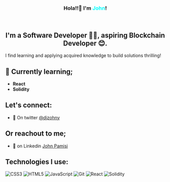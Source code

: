  <h3 align="center">
      Hola!!👋 I'm<span style="color: aqua"> John</span>!
  </h3>
  </br>
  <h2 align="center">
      I'm a Software Developer 👨‍💻, aspiring Blockchain Developer 😊.
  </h2>

  <p>
    I find learning and applying acquired knowledge to build solutions thrilling!
  </p>

## 🌱 Currently learning;

- **React**
- **Solidity**

## Let's connect:

- 🤝 On twitter [@djzohny](https://twitter.com/djzohny)

## Or reachout to me;

- 💬 on Linkedin [John Pamisi](https://www.linkedin.com/in/pamisijohn)

## Technologies I use:

![CSS3](https://img.shields.io/badge/css3-%231572B6.svg?style=for-the-badge&logo=css3&logoColor=white) ![HTML5](https://img.shields.io/badge/html5-%23E34F26.svg?style=for-the-badge&logo=html5&logoColor=white) ![JavaScript](https://img.shields.io/badge/javascript-%23323330.svg?style=for-the-badge&logo=javascript&logoColor=%23F7DF1E) ![Git](https://img.shields.io/badge/git-%23F05033.svg?style=for-the-badge&logo=git&logoColor=white) ![React](https://img.shields.io/badge/react-%2320232a.svg?style=for-the-badge&logo=react&logoColor=%2361DAFB) ![Solidity](https://img.shields.io/badge/Solidity-%23363636.svg?style=for-the-badge&logo=solidity&logoColor=white)
